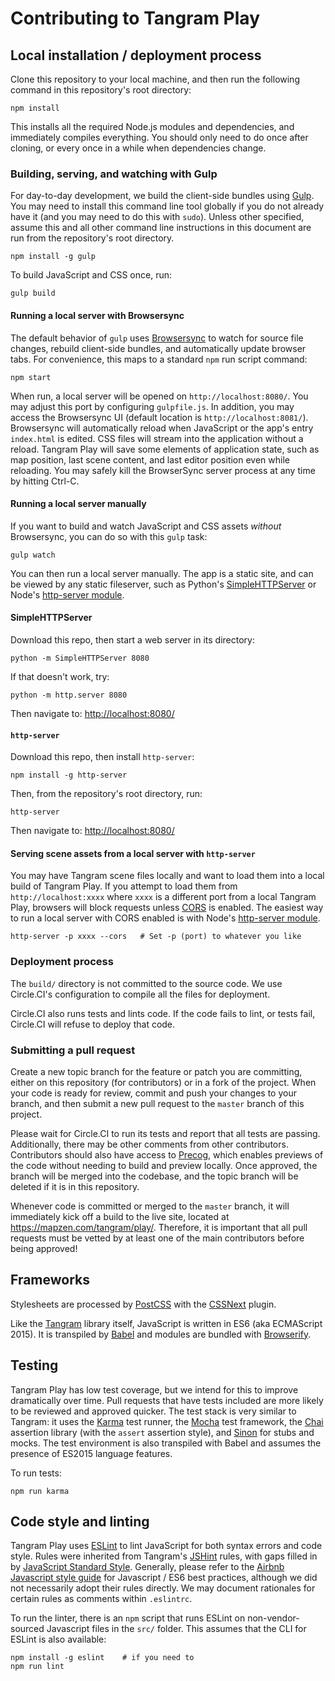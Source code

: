 # Contributing to Tangram Play

## Local installation / deployment process

Clone this repository to your local machine, and then run the following command in this repository's root directory:

    npm install

This installs all the required Node.js modules and dependencies, and immediately compiles everything. You should only need to do once after cloning, or every once in a while when dependencies change.

### Building, serving, and watching with Gulp

For day-to-day development, we build the client-side bundles using [Gulp][gulp]. You may need to install this command line tool globally if you do not already have it (and you may need to do this with `sudo`). Unless other specified, assume this and all other command line instructions in this document are run from the repository's root directory.

    npm install -g gulp

To build JavaScript and CSS once, run:

    gulp build

#### Running a local server with Browsersync

The default behavior of `gulp` uses [Browsersync][browsersync] to watch for source file changes, rebuild client-side bundles, and automatically update browser tabs. For convenience, this maps to a standard `npm` run script command:

    npm start

When run, a local server will be opened on `http://localhost:8080/`. You may adjust this port by configuring `gulpfile.js`. In addition, you may access the Browsersync UI (default location is `http://localhost:8081/`). Browsersync will automatically reload when JavaScript or the app's entry `index.html` is edited. CSS files will stream into the application without a reload. Tangram Play will save some elements of application state, such as map position, last scene content, and last editor position even while reloading. You may safely kill the BrowserSync server process at any time by hitting Ctrl-C.

#### Running a local server manually

If you want to build and watch JavaScript and CSS assets _without_ Browsersync, you can do so with this `gulp` task:

    gulp watch

You can then run a local server manually. The app is a static site, and can be viewed by any static fileserver, such as Python's [SimpleHTTPServer][simplehttpserver] or Node's [http-server module][http-server].

#### SimpleHTTPServer

Download this repo, then start a web server in its directory:

    python -m SimpleHTTPServer 8080

If that doesn't work, try:

    python -m http.server 8080

Then navigate to: [http://localhost:8080/][localhost]

#### `http-server`

Download this repo, then install `http-server`:

    npm install -g http-server

Then, from the repository's root directory, run:

    http-server

Then navigate to: [http://localhost:8080/][localhost]

#### Serving scene assets from a local server with `http-server`

You may have Tangram scene files locally and want to load them into a local build of Tangram Play. If you attempt to load them from `http://localhost:xxxx` where `xxxx` is a different port from a local Tangram Play, browsers will block requests unless [CORS][cors] is enabled. The easiest way to run a local server with CORS enabled is with Node's [http-server module][http-server].

    http-server -p xxxx --cors   # Set -p (port) to whatever you like

[gulp]: http://gulpjs.com/
[browsersync]: https://browsersync.io/
[localhost]: http://localhost:8080/
[simplehttpserver]: https://docs.python.org/2/library/simplehttpserver.html
[http-server]: https://www.npmjs.com/package/http-server
[cors]: https://karma-runner.github.io/

### Deployment process

The `build/` directory is not committed to the source code. We use Circle.CI's configuration to compile all the files for deployment.

Circle.CI also runs tests and lints code. If the code fails to lint, or tests fail, Circle.CI will refuse to deploy that code.

### Submitting a pull request

Create a new topic branch for the feature or patch you are committing, either on this repository (for contributors) or in a fork of the project. When your code is ready for review, commit and push your changes to your branch, and then submit a new pull request to the `master` branch of this project.

Please wait for Circle.CI to run its tests and report that all tests are passing. Additionally, there may be other comments from other contributors. Contributors should also have access to [Precog](https://github.com/mapzen/precog), which enables previews of the code without needing to build and preview locally. Once approved, the branch will be merged into the codebase, and the topic branch will be deleted if it is in this repository.

Whenever code is committed or merged to the `master` branch, it will immediately kick off a build to the live site, located at https://mapzen.com/tangram/play/. Therefore, it is important that all pull requests must be vetted by at least one of the main contributors before being approved!

## Frameworks

Stylesheets are processed by [PostCSS](https://github.com/postcss/postcss) with the [CSSNext](http://cssnext.io/) plugin.

Like the [Tangram](https://github.com/tangrams/tangram) library itself, JavaScript is written in ES6 (aka ECMAScript 2015). It is transpiled by [Babel](https://babeljs.io/) and modules are bundled with [Browserify](http://browserify.org/).

## Testing

Tangram Play has low test coverage, but we intend for this to improve dramatically over time. Pull requests that have tests included are more likely to be reviewed and approved quicker. The test stack is very similar to Tangram: it uses the [Karma][karma] test runner, the [Mocha][mocha] test framework, the [Chai][chai] assertion library (with the `assert` assertion style), and [Sinon][sinon] for stubs and mocks. The test environment is also transpiled with Babel and assumes the presence of ES2015 language features.

To run tests:

    npm run karma

[karma]: https://karma-runner.github.io/
[mocha]: https://mochajs.org/
[chai]: http://chaijs.com/
[sinon]: http://sinonjs.org/

## Code style and linting

Tangram Play uses [ESLint][eslint] to lint JavaScript for both syntax errors and code style. Rules were inherited from Tangram's [JSHint][jshint] rules, with gaps filled in by [JavaScript Standard Style][standard]. Generally, please refer to the [Airbnb Javascript style guide][airbnb] for Javascript / ES6 best practices, although we did not necessarily adopt their rules directly. We may document rationales for certain rules as comments within `.eslintrc`.

To run the linter, there is an `npm` script that runs ESLint on non-vendor-sourced Javascript files in the `src/` folder. This assumes that the CLI for ESLint is also available:

    npm install -g eslint    # if you need to
    npm run lint

[eslint]: http://eslint.org/
[jshint]: http://jshint.com/docs/
[standard]: http://standardjs.com/
[airbnb]: https://github.com/airbnb/javascript
